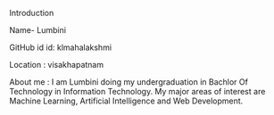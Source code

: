 Introduction

Name- Lumbini

GitHub id id: klmahalakshmi

Location : visakhapatnam

About me : I am Lumbini doing my undergraduation in Bachlor Of Technology in Information Technology. 
My major areas of interest are Machine Learning, Artificial Intelligence and Web Development.
